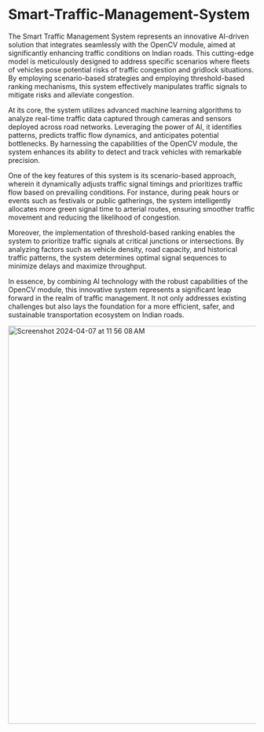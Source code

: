 # Smart-Traffic-Management-System

The Smart Traffic Management System represents an innovative AI-driven solution that integrates seamlessly with the OpenCV module, aimed at significantly enhancing traffic conditions on Indian roads. This cutting-edge model is meticulously designed to address specific scenarios where fleets of vehicles pose potential risks of traffic congestion and gridlock situations. By employing scenario-based strategies and employing threshold-based ranking mechanisms, this system effectively manipulates traffic signals to mitigate risks and alleviate congestion.

At its core, the system utilizes advanced machine learning algorithms to analyze real-time traffic data captured through cameras and sensors deployed across road networks. Leveraging the power of AI, it identifies patterns, predicts traffic flow dynamics, and anticipates potential bottlenecks. By harnessing the capabilities of the OpenCV module, the system enhances its ability to detect and track vehicles with remarkable precision.

One of the key features of this system is its scenario-based approach, wherein it dynamically adjusts traffic signal timings and prioritizes traffic flow based on prevailing conditions. For instance, during peak hours or events such as festivals or public gatherings, the system intelligently allocates more green signal time to arterial routes, ensuring smoother traffic movement and reducing the likelihood of congestion.

Moreover, the implementation of threshold-based ranking enables the system to prioritize traffic signals at critical junctions or intersections. By analyzing factors such as vehicle density, road capacity, and historical traffic patterns, the system determines optimal signal sequences to minimize delays and maximize throughput.

In essence, by combining AI technology with the robust capabilities of the OpenCV module, this innovative system represents a significant leap forward in the realm of traffic management. It not only addresses existing challenges but also lays the foundation for a more efficient, safer, and sustainable transportation ecosystem on Indian roads.

<img width="809" alt="Screenshot 2024-04-07 at 11 56 08 AM" src="https://github.com/Sankalp1351311/Smart-Traffic-Management-System/assets/123300727/58769056-50dc-412b-b138-fd934153ddde">

